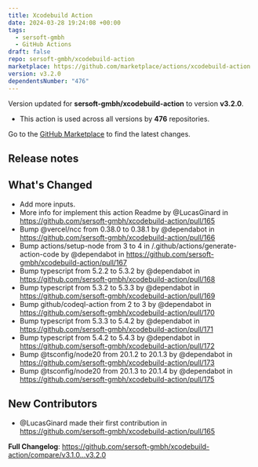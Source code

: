 ```yaml
---
title: Xcodebuild Action
date: 2024-03-28 19:24:08 +00:00
tags:
  - sersoft-gmbh
  - GitHub Actions
draft: false
repo: sersoft-gmbh/xcodebuild-action
marketplace: https://github.com/marketplace/actions/xcodebuild-action
version: v3.2.0
dependentsNumber: "476"
---
```



Version updated for **sersoft-gmbh/xcodebuild-action** to version **v3.2.0**.
- This action is used across all versions by **476** repositories.

Go to the [GitHub Marketplace](https://github.com/marketplace/actions/xcodebuild-action) to find the latest changes.

## Release notes

## What's Changed

* Add more inputs.
* More info for implement this action Readme by @LucasGinard in https://github.com/sersoft-gmbh/xcodebuild-action/pull/165
* Bump @vercel/ncc from 0.38.0 to 0.38.1 by @dependabot in https://github.com/sersoft-gmbh/xcodebuild-action/pull/166
* Bump actions/setup-node from 3 to 4 in /.github/actions/generate-action-code by @dependabot in https://github.com/sersoft-gmbh/xcodebuild-action/pull/167
* Bump typescript from 5.2.2 to 5.3.2 by @dependabot in https://github.com/sersoft-gmbh/xcodebuild-action/pull/168
* Bump typescript from 5.3.2 to 5.3.3 by @dependabot in https://github.com/sersoft-gmbh/xcodebuild-action/pull/169
* Bump github/codeql-action from 2 to 3 by @dependabot in https://github.com/sersoft-gmbh/xcodebuild-action/pull/170
* Bump typescript from 5.3.3 to 5.4.2 by @dependabot in https://github.com/sersoft-gmbh/xcodebuild-action/pull/171
* Bump typescript from 5.4.2 to 5.4.3 by @dependabot in https://github.com/sersoft-gmbh/xcodebuild-action/pull/172
* Bump @tsconfig/node20 from 20.1.2 to 20.1.3 by @dependabot in https://github.com/sersoft-gmbh/xcodebuild-action/pull/173
* Bump @tsconfig/node20 from 20.1.3 to 20.1.4 by @dependabot in https://github.com/sersoft-gmbh/xcodebuild-action/pull/175

## New Contributors
* @LucasGinard made their first contribution in https://github.com/sersoft-gmbh/xcodebuild-action/pull/165

**Full Changelog**: https://github.com/sersoft-gmbh/xcodebuild-action/compare/v3.1.0...v3.2.0
